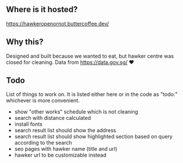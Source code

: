 ## Where is it hosted?
https://hawkeropenornot.buttercoffee.dev/

## Why this?
Designed and built because we wanted to eat, but hawker centre was closed for cleaning. Data from https://data.gov.sg/ ♥

## Todo
List of things to work on. It is listed either here or in the code as "todo:" whichever is more convenient.
- show "other works" schedule which is not cleaning
- search with distance calculated
- install fonts
- search result list should show the address
- search result list should show highlighted section based on query according to the search
- seo pages with hawker name (title and url)
- hawker url to be customizable instead
